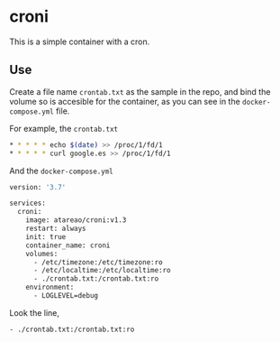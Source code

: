 # croni

This is a simple container with a cron.

## Use

Create a file name `crontab.txt` as the sample in the repo, and bind the volume so is accesible for the container, as you can see in the `docker-compose.yml` file.

For example, the `crontab.txt`

```bash
* * * * * echo $(date) >> /proc/1/fd/1
* * * * * curl google.es >> /proc/1/fd/1
```

And the `docker-compose.yml`

```bash
version: '3.7'

services:
  croni:
    image: atareao/croni:v1.3
    restart: always
    init: true
    container_name: croni
    volumes:
      - /etc/timezone:/etc/timezone:ro
      - /etc/localtime:/etc/localtime:ro
      - ./crontab.txt:/crontab.txt:ro
    environment:
      - LOGLEVEL=debug
```

Look the line,

```bash
- ./crontab.txt:/crontab.txt:ro
```




